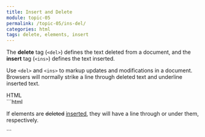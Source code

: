 ```yaml
---
title: Insert and Delete
module: topic-05
permalink: /topic-05/ins-del/
categories: html
tags: delete, elements, insert
---
```


<div class="divider-heading"></div>

The **delete** tag (`<del>`) defines the text deleted from a document, and the **insert** tag (`<ins>`) defines the text inserted.

Use `<del>` and `<ins>` to markup updates and modifications in a document. Browsers will normally strike a line through deleted text and underline inserted text.


<div class="code-heading">
  <span class="html">HTML</span>
</div>
```html
<p>If elements are <del>deleted</del> <ins>inserted</ins>, they will have a line through or under them, respectively.</p>
```


<div class="external-embed">
  <p data-height="400" data-theme-id="30567" data-slug-hash="WNwaoMY" data-default-tab="html,result" data-user="michaelcassens" data-pen-title="Semantic HTML, Insert and Delete" class="codepen"></p>
</div>
